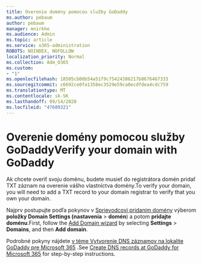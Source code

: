 ```yaml
---
title: Overenie domény pomocou služby GoDaddy
ms.author: pebaum
author: pebaum
manager: mnirkhe
ms.audience: Admin
ms.topic: article
ms.service: o365-administration
ROBOTS: NOINDEX, NOFOLLOW
localization_priority: Normal
ms.collection: Adm_O365
ms.custom:
- "1"
ms.openlocfilehash: 18505cb08b54a51f9c75424386217b8676467333
ms.sourcegitcommit: c6692ce0fa1358ec3529e59ca0ecdfdea4cdc759
ms.translationtype: MT
ms.contentlocale: sk-SK
ms.lasthandoff: 09/14/2020
ms.locfileid: "47689321"
---
```

# <a name="verify-your-domain-with-godaddy"></a><span data-ttu-id="4f3cc-102">Overenie domény pomocou služby GoDaddy</span><span class="sxs-lookup"><span data-stu-id="4f3cc-102">Verify your domain with GoDaddy</span></span>

<span data-ttu-id="4f3cc-103">Ak chcete overiť svoju doménu, budete musieť do registrátora domén pridať TXT záznam na overenie vášho vlastníctva domény.</span><span class="sxs-lookup"><span data-stu-id="4f3cc-103">To verify your domain, you will need to add a TXT record to your domain registrar to verify that you own your domain.</span></span> 

<span data-ttu-id="4f3cc-104">Najprv postupujte podľa pokynov v [Sprievodcovi pridaním domény](https://portal.office.com/adminportal/home#/Domains) výberom **položky Domain Settings (nastavenia** \> **domén**) a potom **pridajte doménu**.</span><span class="sxs-lookup"><span data-stu-id="4f3cc-104">First, follow the [Add Domain wizard](https://portal.office.com/adminportal/home#/Domains) by selecting **Settings** \> **Domains**, and then **Add domain**.</span></span>
  
<span data-ttu-id="4f3cc-105">Podrobné pokyny nájdete [v téme Vytvorenie DNS záznamov na lokalite GoDaddy pre Microsoft 365](https://docs.microsoft.com/microsoft-365/admin/dns/create-dns-records-at-godaddy) .</span><span class="sxs-lookup"><span data-stu-id="4f3cc-105">See [Create DNS records at GoDaddy for Microsoft 365](https://docs.microsoft.com/microsoft-365/admin/dns/create-dns-records-at-godaddy) for step-by-step instructions.</span></span>